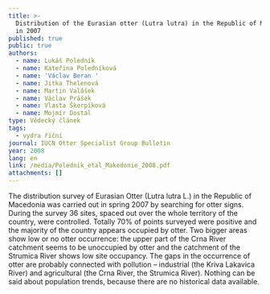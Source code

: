 ```yaml
---
title: >-
  Distribution of the Eurasian otter (Lutra lutra) in the Republic of Macedonia
  in 2007
published: true
public: true
authors:
  - name: Lukáš Poledník
  - name: Kateřina Poledníková
  - name: 'Václav Beran '
  - name: Jitka Thelenová
  - name: Martin Valášek
  - name: Václav Prášek
  - name: Vlasta Škorpíková
  - name: Mojmír Dostál
type: Vědecký článek
tags:
  - vydra říční
journal: IUCN Otter Specialist Group Bulletin
year: 2008
lang: en
link: /media/Polednik_etal_Makedonie_2008.pdf
attachments: []
---
```

The distribution survey of Eurasian Otter (Lutra lutra L.) in the Republic of Macedonia was carried out in spring 2007 by searching for otter signs. During the survey 36 sites, spaced out over the whole territory of the country, were controlled. Totally 70% of points surveyed were positive and the majority of the country appears occupied by otter. Two bigger areas show low or no otter occurrence: the upper part of the Crna River catchment seems to be unoccupied by otter and the catchment of the Strumica River shows low site occupancy. The gaps in the occurrence of otter are probably connected with pollution – industrial (the Kriva Lakavica River) and agricultural (the Crna River, the Strumica River). Nothing can be said about population trends, because there are no historical data available.
